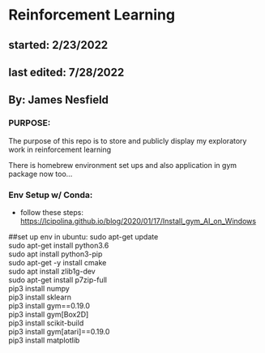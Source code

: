 # Reinforcement Learning

## started: 2/23/2022
## last edited: 7/28/2022

## By: James Nesfield

### PURPOSE: 
The purpose of this repo is to store and publicly display my exploratory work in reinforcement learning 

There is homebrew environment set ups and also application in gym package now too...

### Env Setup w/ Conda:
- follow these steps: https://lcipolina.github.io/blog/2020/01/17/Install_gym_AI_on_Windows

##set up env in ubuntu:
sudo apt-get update<br>
sudo apt-get install python3.6<br>
sudo apt install python3-pip<br>
sudo apt-get -y install cmake<br>
sudo apt install zlib1g-dev<br>
sudo apt-get install p7zip-full<br>
pip3 install numpy<br>
pip3 install sklearn<br>
pip3 install gym==0.19.0<br>
pip3 install gym[Box2D]<br>
pip3 install scikit-build<br>
pip3 install gym[atari]==0.19.0<br>
pip3 install matplotlib<br>
